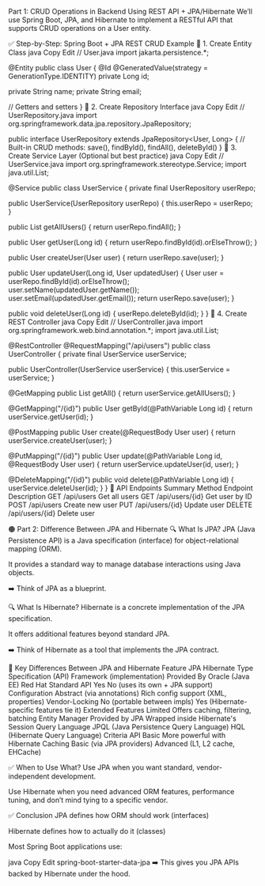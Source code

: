  Part 1: CRUD Operations in Backend Using REST API + JPA/Hibernate
We’ll use Spring Boot, JPA, and Hibernate to implement a RESTful API that supports CRUD operations on a User entity.

✅ Step-by-Step: Spring Boot + JPA REST CRUD Example
📌 1. Create Entity Class
java
Copy
Edit
// User.java
import jakarta.persistence.*;

@Entity
public class User {
  @Id
  @GeneratedValue(strategy = GenerationType.IDENTITY)
  private Long id;

  private String name;
  private String email;

  // Getters and setters
}
📌 2. Create Repository Interface
java
Copy
Edit
// UserRepository.java
import org.springframework.data.jpa.repository.JpaRepository;

public interface UserRepository extends JpaRepository<User, Long> {
  // Built-in CRUD methods: save(), findById(), findAll(), deleteById()
}
📌 3. Create Service Layer (Optional but best practice)
java
Copy
Edit
// UserService.java
import org.springframework.stereotype.Service;
import java.util.List;

@Service
public class UserService {
  private final UserRepository userRepo;

  public UserService(UserRepository userRepo) {
    this.userRepo = userRepo;
  }

  public List<User> getAllUsers() {
    return userRepo.findAll();
  }

  public User getUser(Long id) {
    return userRepo.findById(id).orElseThrow();
  }

  public User createUser(User user) {
    return userRepo.save(user);
  }

  public User updateUser(Long id, User updatedUser) {
    User user = userRepo.findById(id).orElseThrow();
    user.setName(updatedUser.getName());
    user.setEmail(updatedUser.getEmail());
    return userRepo.save(user);
  }

  public void deleteUser(Long id) {
    userRepo.deleteById(id);
  }
}
📌 4. Create REST Controller
java
Copy
Edit
// UserController.java
import org.springframework.web.bind.annotation.*;
import java.util.List;

@RestController
@RequestMapping("/api/users")
public class UserController {
  private final UserService userService;

  public UserController(UserService userService) {
    this.userService = userService;
  }

  @GetMapping
  public List<User> getAll() {
    return userService.getAllUsers();
  }

  @GetMapping("/{id}")
  public User getById(@PathVariable Long id) {
    return userService.getUser(id);
  }

  @PostMapping
  public User create(@RequestBody User user) {
    return userService.createUser(user);
  }

  @PutMapping("/{id}")
  public User update(@PathVariable Long id, @RequestBody User user) {
    return userService.updateUser(id, user);
  }

  @DeleteMapping("/{id}")
  public void delete(@PathVariable Long id) {
    userService.deleteUser(id);
  }
}
🔁 API Endpoints Summary
Method	Endpoint	Description
GET	/api/users	Get all users
GET	/api/users/{id}	Get user by ID
POST	/api/users	Create new user
PUT	/api/users/{id}	Update user
DELETE	/api/users/{id}	Delete user

🟠 Part 2: Difference Between JPA and Hibernate
🔍 What Is JPA?
JPA (Java Persistence API) is a Java specification (interface) for object-relational mapping (ORM).

It provides a standard way to manage database interactions using Java objects.

➡️ Think of JPA as a blueprint.

🔍 What Is Hibernate?
Hibernate is a concrete implementation of the JPA specification.

It offers additional features beyond standard JPA.

➡️ Think of Hibernate as a tool that implements the JPA contract.

🔄 Key Differences Between JPA and Hibernate
Feature	JPA	Hibernate
Type	Specification (API)	Framework (implementation)
Provided By	Oracle (Java EE)	Red Hat
Standard API	Yes	No (uses its own + JPA support)
Configuration	Abstract (via annotations)	Rich config support (XML, properties)
Vendor-Locking	No (portable between impls)	Yes (Hibernate-specific features tie it)
Extended Features	Limited	Offers caching, filtering, batching
Entity Manager	Provided by JPA	Wrapped inside Hibernate's Session
Query Language	JPQL (Java Persistence Query Language)	HQL (Hibernate Query Language)
Criteria API	Basic	More powerful with Hibernate
Caching	Basic (via JPA providers)	Advanced (L1, L2 cache, EHCache)

✅ When to Use What?
Use JPA when you want standard, vendor-independent development.

Use Hibernate when you need advanced ORM features, performance tuning, and don’t mind tying to a specific vendor.

✅ Conclusion
JPA defines how ORM should work (interfaces)

Hibernate defines how to actually do it (classes)

Most Spring Boot applications use:

java
Copy
Edit
spring-boot-starter-data-jpa
➡️ This gives you JPA APIs backed by Hibernate under the hood.
